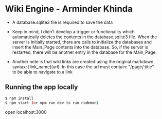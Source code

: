 # Wiki Engine - Arminder Khinda

* A database.sqlite3 file is required to save the data

* Keep in mind, I didn't develop a trigger or functionality which automatically deletes the contents in the database.sqlite3 file. When the server is initially started, there are calls to initialize the databases and insert the Main_Page contents into the database. So, if the server is restarted, there will be another entry in the database for the Main_Page.

* Another note is that wiki links are created using the original markdown syntax: \[link_name\](url). In this case the url must contain: "/page/:title" to be able to navigate to a link

## Running the app locally

``` bash
$ npm install
$ npm start (or npm run dev to run nodemon)
```
    
open localhost:3000
